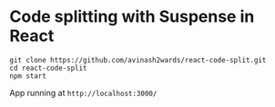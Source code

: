 # Code splitting with Suspense in React

```console
git clone https://github.com/avinash2wards/react-code-split.git
cd react-code-split
npm start
```

App running at `http://localhost:3000/`
